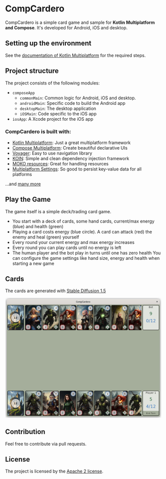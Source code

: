 # CompCardero
CompCardero is a simple card game and sample for **Kotlin Multiplatform and Compose**.
It's developed for Android, iOS and desktop.

## Setting up the environment
See the [documentation of Kotlin Multiplatform](https://kotlinlang.org/docs/multiplatform-mobile-getting-started.html) for the required steps.

## Project structure
The project consists of the following modules:
- `composeApp`
    - `commonMain`: Common logic for Android, iOS and desktop.
    - `androidMain`: Specific code to build the Android app
    - `desktopMain`: The desktop application
    - `iOSMain`: Code specific to the iOS app
- `iosApp`: A Xcode project for the iOS app

### CompCardero is built with:
- [Kotlin Multiplatform](https://kotlinlang.org/docs/multiplatform.html): Just a great multiplatform framework
- [Compose Multiplatform](https://www.jetbrains.com/lp/compose-multiplatform/): Create beautiful declarative UIs 
- [Voyager](https://github.com/adrielcafe/voyager): Easy to use navigation library
- [KOIN](https://github.com/InsertKoinIO/koin): Simple and clean dependency injection framework
- [MOKO resources](https://github.com/icerockdev/moko-resources): Great for handling resources
- [Multiplatform Settings](https://github.com/russhwolf/multiplatform-settings): So good to persist key-value data for all platforms

...and [many more](gradle/libs.versions.toml)


## Play the Game
The game itself is a simple deck/trading card game. 
- You start with a deck of cards, some hand cards, current/max energy (blue) and health (green)
- Playing a card costs energy (blue circle). A card can attack (red) the enemy and heal (green) yourself
- Every round your current energy and max energy increases
- Every round you can play cards until no energy is left
- The human player and the bot play in turns until one has zero health
You can configure the game settings like hand size, energy and health when starting a new game

## Cards
The cards are generated with [Stable Diffusion 1.5](https://github.com/CompVis/stable-diffusion) 

![screenshot of the game on desktop](screenshot-desktop.png)

## Contribution
Feel free to contribute via pull requests.

## License
The project is licensed by the [Apache 2 license](LICENSE).
